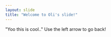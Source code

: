 ```yaml
---
layout: slide
title: "Welcome to Oli's slide!"
---
```

"Yoo this is cool.."
Use the left arrow to go back!
